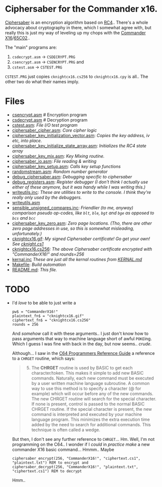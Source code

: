 # Ciphersaber for the Commander x16.

[Ciphersaber](https://cablemodem.hex21.com/ciphersaber/) is an encryption algorithm based on [RC4](https://en.wikipedia.org/wiki/RC4).. There's a whole advocacy about cryptography in there, which I somewhat agree with, but really this is just my way of leveling up my chops with the [Commander X16](https://www.commanderx16.com/)/[65C02](https://en.wikipedia.org/wiki/WDC_65C02)..

The "main" programs are:
1. `csdecrypt.asm` -> `CSDECRYPT.PRG`
2. `csencrypt.asm` -> `CSENCRYPT.PRG` and
3. `cstest.asm` -> `CSTEST.PRG`

`CSTEST.PRG` just copies `cknightcx16.cs256` to `cknightcx16.cpy` is all.. The other two do what their names imply.

# Files

- [csencrypt.asm](csencrypt.asm)   # Encryption program
- [csdecrypt.asm](csdecrypt.asm)   # Decryption program
- [cstest.asm](cstest.asm): _File I/O test program_
- [ciphersaber_cipher.asm](ciphersaber_cipher.asm): _Core cipher logic_
- [ciphersaber_key_initialization_vector.asm](ciphersaber_key_initialization_vector.asm): _Copies the key address, iv etc, into place._
- [ciphersaber_key_initialize_state_array.asm](ciphersaber_key_initialize_state_array.asm): _Initializes the RC4 state array_
- [ciphersaber_key_mix.asm](ciphersaber_key_mix.asm): _Key Mixing routine._
- [ciphersaber_io.asm](ciphersaber_io.asm): _File reading & writing_
- [ciphersaber_key_setup.asm](ciphersaber_key_setup.asm): _Calls key setup functions_
- [randomstream.asm](randomstream.asm): _Random number generator_
- [debug_ciphersaber.asm](debug_ciphersaber.asm): _Debugging specific to ciphersaber_
- [debug_registers.asm](../debug/debug_registers.asm): _Register debugger (I don't think I actually use either of these anymore, but it _was_ handy while I was writing this.)_
- [writeutils.inc](../debug/writeutils.inc): _These are utilities to write to the console. I think they're really only used by the debuggers._
- [writeutils.asm](../debug/writeutils.asm)
- [sensible_unsigned_compares.inc](../debug/sensible_unsigned_compares.inc): _Friendlier (to me, anyway) comparison *pseudo* op-codes, like `blt`, `ble`, `bgt` and `bge` as opposed to `bcs` and `bcc`_
- [ciphersaber_key_zero.asm](ciphersaber_key_zero.asm): _Zero page locations. (Tho, there are other zero page addresses in use, so this is somewhat misleading, unfortunately.)_
- [cknightcx16.gif](cknightcx16.gif): _My signed Ciphersaber certificate! Go get your own! See [cknight.cs1](https://cablemodem.hex21.com/ciphersaber/#testfiles)_
- [cknightcx16.cs256](cknightcx16.cs256): _The above Ciphersaber certificate encrypted with "CommanderX16!" and rounds=256_
- [kernal.inc](../debug/kernal.inc) _These are just all the kernal routines from [KERNAL.md](https://github.com/X16Community/x16-docs/blob/master/X16%20Reference%20-%2005%20-%20KERNAL.md)_
- [Makefile](Makefile): _Build automation_
- [README.md](README.md): _This file._

# TODO
- I'd _love_ to be able to just write a
   ```basic
   pw$ = "CommanderX16!"
   plaintext_fn$ = "cknightcx16.gif"
   ciphertext_fn$ = "cknightcx16.cs256"
   rounds = 256
  ```
  And _somehow_ call it with these arguments.. I just don't know how to pass arguments that way to machine language short of awful `POKE`ing. Which I guess I was fine with back in the day, but now seems.. *crude*.

  Although... I saw in the [C64 Programmers Reference Guide](https://archive.org/details/c64-programmer-ref/page/n329/mode/2up) a reference to a `CHRGET` routine, which says:

  > 5. The **CHRGET** routine is used by BASIC to get each character/token. This makes it simple to add new BASIC commands. Naturally, each new command must be executed by a user written machine language subroutine. A common way to use this method is to specify a character (@ for example) which will occur before any of the new commands. The new CHRGET routine will search for the special character. If none is present, control is passed to the normal BASIC CHRGET routine. If the special character is present, the new command is interpreted and executed by your machine language program. This minimizes the extra execution time added by the need to search for additional commands. This technique is often called a wedge.

  But then, I don't see any further reference to `CHRGET`... Hm. Well, I'm not programming on the C64.. I wonder if I _could_ in _practice_ _make_ a new commander X16 basic command... Hmmm.. Maybe
  ```basic
  ciphersaber_encrypt(256, "CommanderX16!", "ciphertext.cs1", "plaintext.txt") REM to encrypt and
  ciphersaber_decrypt(256, "CommanderX16!", "plaintext.txt", "ciphertext.cs1") REM to decrypt
  ```
  Hmm..
